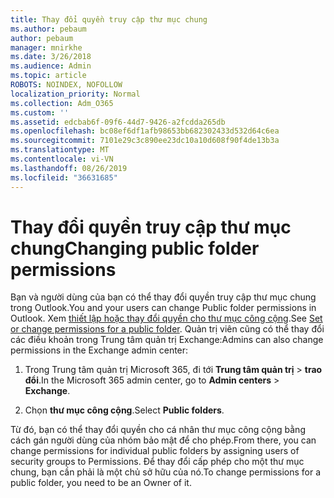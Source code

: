 ```yaml
---
title: Thay đổi quyền truy cập thư mục chung
ms.author: pebaum
author: pebaum
manager: mnirkhe
ms.date: 3/26/2018
ms.audience: Admin
ms.topic: article
ROBOTS: NOINDEX, NOFOLLOW
localization_priority: Normal
ms.collection: Adm_O365
ms.custom: ''
ms.assetid: edcbab6f-09f6-44d7-9426-a2fcdda265db
ms.openlocfilehash: bc08ef6df1afb98653bb682302433d532d64c6ea
ms.sourcegitcommit: 7101e29c3c890ee23dc10a10d608f90f4de13b3a
ms.translationtype: MT
ms.contentlocale: vi-VN
ms.lasthandoff: 08/26/2019
ms.locfileid: "36631685"
---
```

# <a name="changing-public-folder-permissions"></a><span data-ttu-id="2e30a-102">Thay đổi quyền truy cập thư mục chung</span><span class="sxs-lookup"><span data-stu-id="2e30a-102">Changing public folder permissions</span></span>

<span data-ttu-id="2e30a-103">Bạn và người dùng của bạn có thể thay đổi quyền truy cập thư mục chung trong Outlook.</span><span class="sxs-lookup"><span data-stu-id="2e30a-103">You and your users can change Public folder permissions in Outlook.</span></span> <span data-ttu-id="2e30a-104">Xem [thiết lập hoặc thay đổi quyền cho thư mục công cộng](https://support.office.com/article/set-or-change-permissions-for-a-public-folder-b2e0440c-7873-48ec-9ff2-b1a20b723005).</span><span class="sxs-lookup"><span data-stu-id="2e30a-104">See [Set or change permissions for a public folder](https://support.office.com/article/set-or-change-permissions-for-a-public-folder-b2e0440c-7873-48ec-9ff2-b1a20b723005).</span></span> <span data-ttu-id="2e30a-105">Quản trị viên cũng có thể thay đổi các điều khoản trong Trung tâm quản trị Exchange:</span><span class="sxs-lookup"><span data-stu-id="2e30a-105">Admins can also change permissions in the Exchange admin center:</span></span>
  
1.  <span data-ttu-id="2e30a-106">Trong Trung tâm quản trị Microsoft 365, đi tới **Trung tâm quản trị** \> **trao đổi**.</span><span class="sxs-lookup"><span data-stu-id="2e30a-106">In the Microsoft 365 admin center, go to **Admin centers** \> **Exchange**.</span></span>
    
2. <span data-ttu-id="2e30a-107">Chọn **thư mục công cộng**.</span><span class="sxs-lookup"><span data-stu-id="2e30a-107">Select **Public folders**.</span></span>
    
<span data-ttu-id="2e30a-108">Từ đó, bạn có thể thay đổi quyền cho cá nhân thư mục công cộng bằng cách gán người dùng của nhóm bảo mật để cho phép.</span><span class="sxs-lookup"><span data-stu-id="2e30a-108">From there, you can change permissions for individual public folders by assigning users of security groups to Permissions.</span></span> <span data-ttu-id="2e30a-109">Để thay đổi cấp phép cho một thư mục chung, bạn cần phải là một chủ sở hữu của nó.</span><span class="sxs-lookup"><span data-stu-id="2e30a-109">To change permissions for a public folder, you need to be an Owner of it.</span></span>
  

